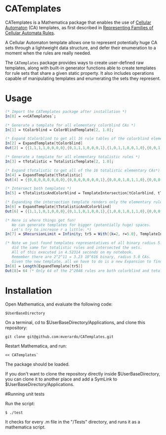 # CATemplates

CATemplates is a Mathematica package that enables the use of [Cellular Automaton](http://en.wikipedia.org/wiki/Cellular_automaton) (CA) templates, as first described in [Representing Families of Cellular Automata Rules](http://www.mathematica-journal.com/2014/08/representing-families-of-cellular-automata-rules/).

A Cellular Automaton template allows one to represent potentially huge CA sets through a lightweight data structure, and defer their enumeration to a moment when the rules are really needed.

The `CATemplates` package provides ways to create user-defined raw templates, along with built-in generator functions able to create templates for rule sets that share a given static property. It also includes operations capable of manipulating templates and enumerating the sets they represent. 
# Usage

```Mathematica
(* Import the CATemplates package after installation *)
In[0] = <<CATemplates`;

(* Generate a template for all elementary colorblind CAs *)
In[1] = tColorblind = ColorBlindTemplate[2, 1.0];

(* Expand tColorblind to get all 16 rule tables of the colorblind elementary CAs (in k-ary form)*)
In[2] = ExpandTemplate[tColorblind]
Out[2] = {{1,1,1,1,0,0,0,0},{0,1,1,1,0,0,0,1},{1,0,1,1,0,0,1,0},{0,0,1,1,0,0,1,1},{1,1,0,1,0,1,0,0},{0,1,0,1,0,1,0,1},{1,0,0,1,0,1,1,0},{0,0,0,1,0,1,1,1},{1,1,1,0,1,0,0,0},{0,1,1,0,1,0,0,1},{1,0,1,0,1,0,1,0},{0,0,1,0,1,0,1,1},{1,1,0,0,1,1,0,0},{0,1,0,0,1,1,0,1},{1,0,0,0,1,1,1,0},{0,0,0,0,1,1,1,1}}

(* Generate a template for all elementary totalistic rules *)
In[3] = tTotalistic = TotalisticTemplate[2, 1.0];

(* Expand tTotalistic to get all of the 16 totalistic elementary CAs*)
In[4] = ExpandTemplate[tTotalistic]
Out[4] = {{0,0,0,0,0,0,0,0},{0,0,0,0,0,0,0,1},{0,0,0,1,0,1,1,0},{0,0,0,1,0,1,1,1},{0,1,1,0,1,0,0,0},{0,1,1,0,1,0,0,1},{0,1,1,1,1,1,1,0},{0,1,1,1,1,1,1,1},{1,0,0,0,0,0,0,0},{1,0,0,0,0,0,0,1},{1,0,0,1,0,1,1,0},{1,0,0,1,0,1,1,1},{1,1,1,0,1,0,0,0},{1,1,1,0,1,0,0,1},{1,1,1,1,1,1,1,0},{1,1,1,1,1,1,1,1}}

(* Intersect both templates *)
In[5] = tTotalisticAndColorblind = TemplateIntersection[tColorblind, tTotalistic];

(* Expanding the intersection template renders only the elementary rules which are both totalistic and colorblind *)
In[6] = ExpandTemplate[tTotalisticAndColorblind]
Out[6] = {{1,1,1,0,1,0,0,0},{0,1,1,0,1,0,0,1},{1,0,0,1,0,1,1,0},{0,0,0,1,0,1,1,1}}

(* Here is where things get fun!
   We can generate templates for bigger (potentially huge) spaces.
   Let's try to increase r a little: *)
In[7] = $RecursionLimit = Infinity; tr5 = With[{k=2, r=5.0}, TemplateIntersection[ColorBlindTemplate[k, r], TotalisticTemplate[k, r]]];

(* Note we just found templates representatives of all binary radius 5.0 colorblind rules,
   did the same for totalistic rules and intersected the sets.
   All of this executed in 4.52314 seconds on my notebook. 
   Remember there are 2^2^11 = 3.23 10^616 binary, radius 5.0 CAs. 
   Given the new template, all we have to do is a new Expansion to find out how many rules are both totalistic and coloblind in this huge space. *)
In[8] = Length[ExpandTemplate[tr5]]
Out[8]= 64 (* Only 64 of the 2^2048 rules are both colorblind and totalistic. *)
```

# Installation

<!---
http://mathematica.stackexchange.com/questions/303/custom-package-development-basic-steps
--->

Open Mathematica, and evaluate the following code:
    
    $UserBaseDirectory
    
On a terminal, cd to $UserBaseDirectory/Applications, and clone this repository:

    git clone git@github.com:mverardo/CATemplates.git

Restart Mathematica, and run:

    << CATemplates`

The package should be loaded.

If you don't want to clone the repository directly inside $UserBaseDirectory, you can clone it to another place and add a SymLink to $UserBaseDirectory/Applications.

#Running unit tests

Run the script:

    $ ./test

It checks for every .m file in the "/Tests" directory, and runs it as a mathematica script.

